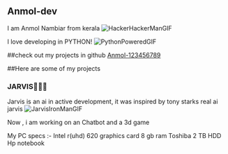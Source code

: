 ## Anmol-dev 

I am Anmol Nambiar from kerala
![HackerHackerManGIF](https://user-images.githubusercontent.com/83905331/155690238-3d5ab011-6df1-4132-87d1-687dcde1e73d.gif)



I love developing in PYTHON!
![PythonPoweredGIF](https://user-images.githubusercontent.com/83905331/155690960-e47d4af4-2e3a-4b25-8b19-6bdf80a67476.gif)


##check out my projects in github
[Anmol-123456789](https://github.com/anmol-123456789)


##Here are some of my projects

### JARVIS🤖🤖🤖
Jarvis is an ai in active development, it was inspired by tony starks real ai jarvis
![JarvisIronManGIF](https://user-images.githubusercontent.com/83905331/155690410-334d72d7-0d6f-4c67-b016-1e8382abee47.gif)


<script src="https://gist.github.com/anmol-123456789/c5db168b8847e2ceb46e9cb4aa4cf710.js"></script>

Now , i am working on an Chatbot and a 3d game 

My PC specs :- Intel r(uhd) 620 graphics card
               8 gb ram
               Toshiba 2 TB HDD
               Hp notebook
               
